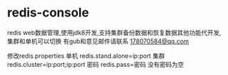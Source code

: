 # redis-console
redis web数据管理,使用jdk8开发,支持集群备份数据和恢复数据其他功能代开发,集群和单机可以切换
有gub和意见邮件请联系 178070584@qq.com

修改redis.properties 单机 redis.stand.alone=ip:port  集群 redis.cluster=ip:port;ip:port 密码 redis.pass=密码 没有密码为空
